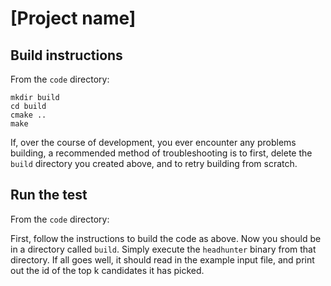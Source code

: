# [Project name]

## Build instructions
From the `code` directory:
```
mkdir build
cd build
cmake ..
make
```

If, over the course of development, you ever encounter any problems building, a recommended method of troubleshooting is to first, delete the `build` directory you created above, and to retry building from scratch.

## Run the test
From the `code` directory:

First, follow the instructions to build the code as above.
Now you should be in a directory called `build`.
Simply execute the `headhunter` binary from that directory.
If all goes well, it should read in the example input file, and print out the id of the top k candidates it has picked.
